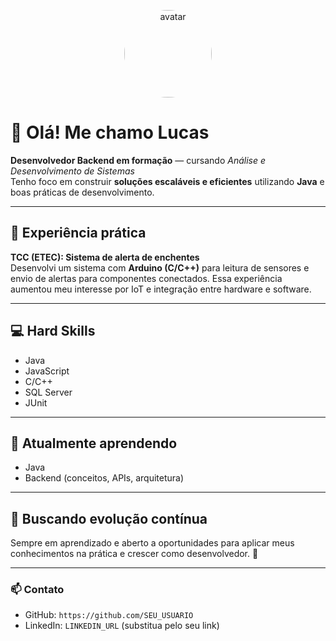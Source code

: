 <p align="center">
  <img src="https://github.com/SEU_USUARIO.png" width="140" alt="avatar" style="border-radius:50%" />
</p>

# 👋 Olá! Me chamo **Lucas**

**Desenvolvedor Backend em formação** — cursando *Análise e Desenvolvimento de Sistemas*  
Tenho foco em construir **soluções escaláveis e eficientes** utilizando **Java** e boas práticas de desenvolvimento.

---

## 🚀 Experiência prática
**TCC (ETEC): Sistema de alerta de enchentes**  
Desenvolvi um sistema com **Arduino (C/C++)** para leitura de sensores e envio de alertas para componentes conectados. Essa experiência aumentou meu interesse por IoT e integração entre hardware e software.

---

## 💻 Hard Skills
- Java  
- JavaScript  
- C/C++  
- SQL Server  
- JUnit

---

## 📘 Atualmente aprendendo
- Java  
- Backend (conceitos, APIs, arquitetura)

---

## 🔎 Buscando evolução contínua
Sempre em aprendizado e aberto a oportunidades para aplicar meus conhecimentos na prática e crescer como desenvolvedor. 🚀

---

### 📫 Contato
- GitHub: `https://github.com/SEU_USUARIO`  
- LinkedIn: `LINKEDIN_URL` (substitua pelo seu link)

